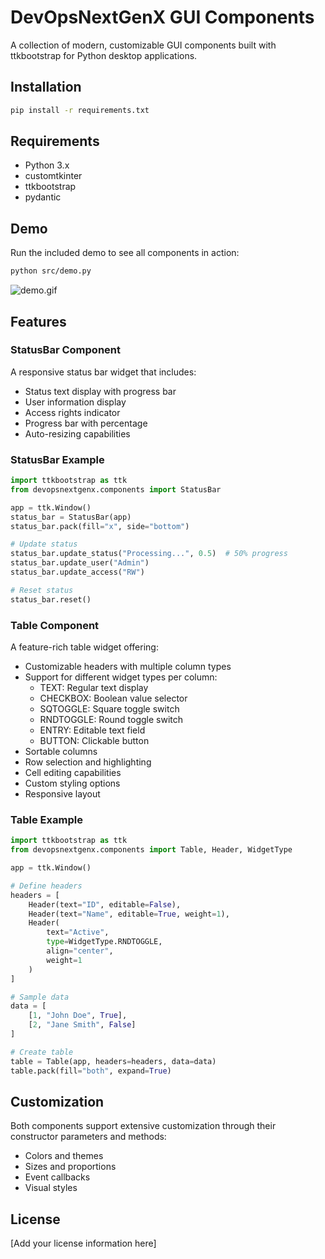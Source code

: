 # DevOpsNextGenX GUI Components

A collection of modern, customizable GUI components built with ttkbootstrap for Python desktop applications.

## Installation

```bash
pip install -r requirements.txt
```

## Requirements

- Python 3.x
- customtkinter
- ttkbootstrap
- pydantic

## Demo

Run the included demo to see all components in action:

```bash
python src/demo.py
```

![demo.gif](./docs/imgs/demo.gif)


## Features

### StatusBar Component
A responsive status bar widget that includes:
- Status text display with progress bar
- User information display
- Access rights indicator
- Progress bar with percentage
- Auto-resizing capabilities

### StatusBar Example

```python
import ttkbootstrap as ttk
from devopsnextgenx.components import StatusBar

app = ttk.Window()
status_bar = StatusBar(app)
status_bar.pack(fill="x", side="bottom")

# Update status
status_bar.update_status("Processing...", 0.5)  # 50% progress
status_bar.update_user("Admin")
status_bar.update_access("RW")

# Reset status
status_bar.reset()
```

### Table Component
A feature-rich table widget offering:
- Customizable headers with multiple column types
- Support for different widget types per column:
  - TEXT: Regular text display
  - CHECKBOX: Boolean value selector
  - SQTOGGLE: Square toggle switch
  - RNDTOGGLE: Round toggle switch
  - ENTRY: Editable text field
  - BUTTON: Clickable button
- Sortable columns
- Row selection and highlighting
- Cell editing capabilities
- Custom styling options
- Responsive layout

### Table Example

```python
import ttkbootstrap as ttk
from devopsnextgenx.components import Table, Header, WidgetType

app = ttk.Window()

# Define headers
headers = [
    Header(text="ID", editable=False),
    Header(text="Name", editable=True, weight=1),
    Header(
        text="Active",
        type=WidgetType.RNDTOGGLE,
        align="center",
        weight=1
    )
]

# Sample data
data = [
    [1, "John Doe", True],
    [2, "Jane Smith", False]
]

# Create table
table = Table(app, headers=headers, data=data)
table.pack(fill="both", expand=True)
```

## Customization

Both components support extensive customization through their constructor parameters and methods:

- Colors and themes
- Sizes and proportions
- Event callbacks
- Visual styles

## License

[Add your license information here]